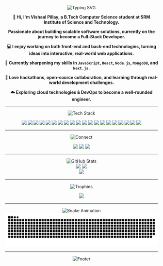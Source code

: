 <div align="center">
    <img src="https://readme-typing-svg.herokuapp.com?font=Fira+Code&size=32&duration=2800&pause=2000&color=669DB3&center=true&vCenter=true&width=600&lines=Hiring+Me?" alt="Typing SVG" />
</div>

<div align="center">
    
**👋 Hi, I'm Vishaal Pillay, a B.Tech Computer Science student at SRM Institute of Science and Technology.**

**Passionate about building scalable software solutions, currently on the journey to become a Full-Stack Developer.**

</div>

<div align="center">
    
**💻 I enjoy working on both front-end and back-end technologies, turning ideas into interactive, real-world web applications.**

**🌟 Currently sharpening my skills in `JavaScript`, `React`, `Node.js`, `MongoDB`, and `Next.js`.**

**🚀 Love hackathons, open-source collaboration, and learning through real-world development challenges.**

**☁️ Exploring cloud technologies & DevOps to become a well-rounded engineer.**

</div>

---

<div align="center">
    <img src="https://readme-typing-svg.herokuapp.com?font=Fira+Code&size=28&duration=0000&pause=1000&color=669DB3&center=true&vCenter=true&width=400&lines=⚒️+TechStack" alt="Tech Stack" />
</div>

<p align="center">
  <img src="https://img.shields.io/badge/C-669DB3?style=for-the-badge&logo=c&logoColor=F0F6F7"/>
  <img src="https://img.shields.io/badge/C++-FF4F58?style=for-the-badge&logo=c%2B%2B&logoColor=F0F6F7"/>
  <img src="https://img.shields.io/badge/Java-669DB3?style=for-the-badge&logo=openjdk&logoColor=F0F6F7"/>
  <img src="https://img.shields.io/badge/JavaScript-FF4F58?style=for-the-badge&logo=javascript&logoColor=F0F6F7"/>
  <img src="https://img.shields.io/badge/Python-669DB3?style=for-the-badge&logo=python&logoColor=F0F6F7"/>
  <img src="https://img.shields.io/badge/HTML5-FF4F58?style=for-the-badge&logo=html5&logoColor=F0F6F7"/>
  <img src="https://img.shields.io/badge/CSS3-669DB3?style=for-the-badge&logo=css3&logoColor=F0F6F7"/>
  <img src="https://img.shields.io/badge/React-FF4F58?style=for-the-badge&logo=react&logoColor=F0F6F7"/>
  <img src="https://img.shields.io/badge/Tailwind_CSS-669DB3?style=for-the-badge&logo=tailwind-css&logoColor=F0F6F7"/>
  <img src="https://img.shields.io/badge/Node.js-FF4F58?style=for-the-badge&logo=node.js&logoColor=F0F6F7"/>
  <img src="https://img.shields.io/badge/Express.js-669DB3?style=for-the-badge&logo=express&logoColor=F0F6F7"/>
  <img src="https://img.shields.io/badge/MongoDB-FF4F58?style=for-the-badge&logo=mongodb&logoColor=F0F6F7"/>
  <img src="https://img.shields.io/badge/MySQL-669DB3?style=for-the-badge&logo=mysql&logoColor=F0F6F7"/>
  <img src="https://img.shields.io/badge/Next.js-FF4F58?style=for-the-badge&logo=next.js&logoColor=F0F6F7"/>
  <img src="https://img.shields.io/badge/Git-669DB3?style=for-the-badge&logo=git&logoColor=F0F6F7"/>
  <img src="https://img.shields.io/badge/GitHub-FF4F58?style=for-the-badge&logo=github&logoColor=F0F6F7"/>
  <img src="https://img.shields.io/badge/VS_Code-669DB3?style=for-the-badge&logo=visual%20studio%20code&logoColor=F0F6F7"/>
  <img src="https://img.shields.io/badge/Postman-FF4F58?style=for-the-badge&logo=postman&logoColor=F0F6F7"/>
  <img src="https://img.shields.io/badge/TensorFlow-669DB3?style=for-the-badge&logo=tensorflow&logoColor=F0F6F7"/>
  <img src="https://img.shields.io/badge/PyTorch-FF4F58?style=for-the-badge&logo=PyTorch&logoColor=F0F6F7"/>
</p>

---

<div align="center">
    <img src="https://readme-typing-svg.herokuapp.com?font=Fira+Code&size=28&duration=3000&pause=1000&color=669DB3&center=true&vCenter=true&width=400&lines=🌐+Connect+with+Me" alt="Connect" />
</div>

<p align="center">
  <a href="https://www.instagram.com/vishaal.pillay/"><img src="https://img.shields.io/badge/Instagram-669DB3?style=for-the-badge&logo=instagram&logoColor=F0F6F7" /></a>
  <a href="https://www.linkedin.com/in/vishaal-pillay-a63527348/"><img src="https://img.shields.io/badge/LinkedIn-FF4F58?style=for-the-badge&logo=linkedin&logoColor=F0F6F7" /></a>
  <a href="mailto:vishaalpillay18@gmail.com"><img src="https://img.shields.io/badge/Gmail-669DB3?style=for-the-badge&logo=gmail&logoColor=F0F6F7" /></a>
</p>

---

<div align="center">
    <img src="https://readme-typing-svg.herokuapp.com?font=Fira+Code&size=28&duration=3000&pause=1000&color=669DB3&center=true&vCenter=true&width=400&lines=📊+GitHub+Stats" alt="GitHub Stats" />
</div>

<div align="center">
  <img width="48%" src="https://github-readme-stats.vercel.app/api?username=VishaalPillay&show_icons=true&theme=radical&hide_border=true&bg_color=0d1117&title_color=669DB3&icon_color=FF4F58&text_color=A89C94" />
  <img width="48%" src="https://nirzak-streak-stats.vercel.app/?user=VishaalPillay&theme=radical&hide_border=true&background=0d1117&ring=669DB3&fire=FF4F58&currStreakLabel=669DB3&sideLabels=669DB3&currStreakNum=A89C94&sideNums=A89C94" />
</div>

<div align="center">
  <img width="48%" src="https://github-readme-stats.vercel.app/api/top-langs/?username=VishaalPillay&layout=compact&theme=radical&hide_border=true&bg_color=0d1117&title_color=669DB3&text_color=A89C94" />
</div>

---

<div align="center">
    <img src="https://readme-typing-svg.herokuapp.com?font=Fira+Code&size=28&duration=3000&pause=1000&color=669DB3&center=true&vCenter=true&width=450&lines=🏆+GitHub+Trophies" alt="Trophies" />
</div>

<p align="center">
  <img src="https://github-profile-trophy.vercel.app/?username=VishaalPillay&theme=radical&no-frame=true&no-bg=true&margin-w=4&column=7" />
</p>

---

<div align="center">
    <img src="https://readme-typing-svg.herokuapp.com?font=Fira+Code&size=28&duration=3000&pause=1000&color=669DB3&center=true&vCenter=true&width=600&lines=🐍+Contribution+Snake" alt="Snake Animation" />
</div>

<picture>
  <source media="(prefers-color-scheme: dark)" srcset="https://raw.githubusercontent.com/VishaalPillay/VishaalPillay/output/github-snake-dark.svg" />
  <source media="(prefers-color-scheme: light)" srcset="https://raw.githubusercontent.com/VishaalPillay/VishaalPillay/output/github-snake.svg" />
  <img alt="github-snake" src="https://raw.githubusercontent.com/VishaalPillay/VishaalPillay/output/github-snake.svg" />
</picture>

---

<div align="center">
    <img src="https://readme-typing-svg.herokuapp.com?font=Fira+Code&size=18&duration=4000&pause=2000&color=A89C94&center=true&vCenter=true&width=700&lines=Thanks+for+visiting!" alt="Footer" />
</div>
